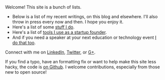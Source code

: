 Welcome!  This site is a bunch of lists.

* Below is a list of my recent writings, on this blog and elsewhere.  I'll also throw in press every now and then. I hope you enjoy it.
* Here's a list of some [stuff I do](bio.html).  
* Here's a list of [tools I use as a startup founder](tools.html).  
* And if you need a speaker at your next education or technology event [I do that too](speaking.html).

Connect with me on [LinkedIn](http://linkedin.com/in/elliotthauser), [Twitter](http://twitter.com/hauspoor), or [G+](http://plus.google.com/+elliotthauser).  

If you find a typo, have an formatting fix or want to help make this site less hacky, the code is [on Github](https://github.com/eah13/elliotthauser.com).  I welcome contributions, especially from those new to open source!
